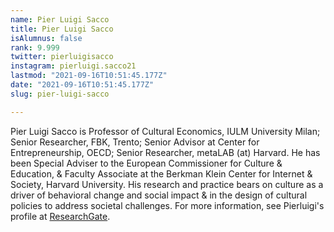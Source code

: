 ```yaml
---
name: Pier Luigi Sacco
title: Pier Luigi Sacco
isAlumnus: false
rank: 9.999
twitter: pierluigisacco
instagram: pierluigi.sacco21
lastmod: "2021-09-16T10:51:45.177Z"
date: "2021-09-16T10:51:45.177Z"
slug: pier-luigi-sacco

---
```

Pier Luigi Sacco is Professor of Cultural Economics, IULM University Milan; Senior Researcher, FBK, Trento; Senior Advisor at Center for Entrepreneurship, OECD; Senior Researcher, metaLAB (at) Harvard. He has been Special Adviser to the European Commissioner for Culture & Education, & Faculty Associate at the Berkman Klein Center for Internet & Society, Harvard University. His research and practice bears on culture as a driver of behavioral change and social impact & in the design of cultural policies to address societal challenges. For more information, see Pierluigi's profile at [ResearchGate](https://www.researchgate.net/profile/Pier-Sacco-2).